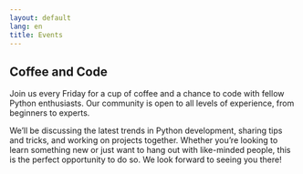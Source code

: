 ```yaml
---
layout: default
lang: en
title: Events
---
```


## Coffee and Code

Join us every Friday for a cup of coffee and a chance to code with fellow Python enthusiasts. Our community is open to all levels of experience, from beginners to experts.

We’ll be discussing the latest trends in Python development, sharing tips and tricks, and working on projects together. Whether you’re looking to learn something new or just want to hang out with like-minded people, this is the perfect opportunity to do so. We look forward to seeing you there!
